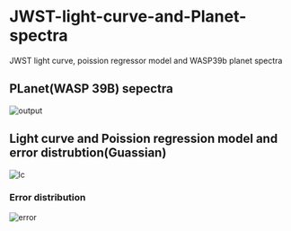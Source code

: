 # JWST-light-curve-and-Planet-spectra
JWST light curve, poission regressor model and WASP39b planet spectra 
## PLanet(WASP 39B) sepectra
![output](https://github.com/user-attachments/assets/6d10d77e-43a4-410b-a5d1-a18c58d9f869)

## Light curve and Poission regression model and error distrubtion(Guassian)

![lc](https://github.com/user-attachments/assets/30050418-5098-4b9f-be09-e05b338853c9)

### Error distribution
![error](https://github.com/user-attachments/assets/23256918-a824-4594-b379-fd32b684fe63)
